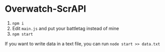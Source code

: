 # Overwatch-ScrAPI

1. `npm i`
2. Edit `main.js` and put your battletag instead of mine
3. `npm start`

If you want to write data in a text file, you can run `node start >> data.txt`
